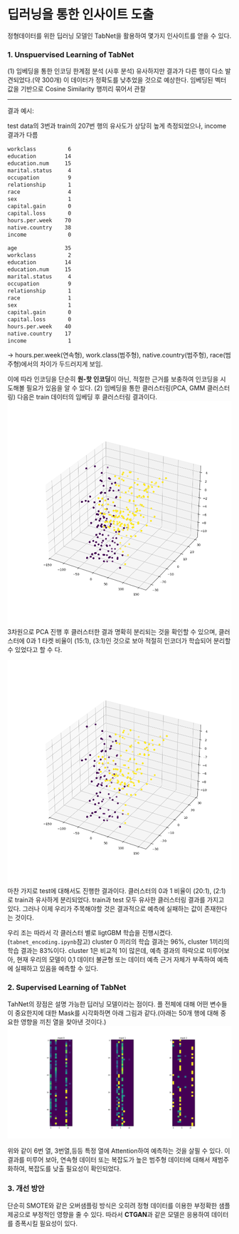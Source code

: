 # 딥러닝을 통한 인사이트 도출 
정형데이터를 위한 딥러닝 모델인 TabNet을 활용하여 몇가지 인사이트를 얻을 수 있다. 

### 1. Unspuervised Learning of TabNet

(1) 임베딩을 통한 인코딩 한계점 분석 (사후 분석)
유사하지만 결과가 다른 행이 다소 발견되었다.(약 300개) 이 데이터가 정확도를 낮추었을 것으로 예상한다. 
임베딩된 벡터값을 기반으로 Cosine Similarity 행끼리 묶어서 관찰 

---

결과 예시: 

test data의 3번과 train의 207번 행의 유사도가 상당히 높게 측정되었으나, income 결과가 다름

```age               27
workclass          6
education         14
education.num     15
marital.status     4
occupation         9
relationship       1
race               4
sex                1
capital.gain       0
capital.loss       0
hours.per.week    70
native.country    38
income             0
```

```
age               35
workclass          2
education         14
education.num     15
marital.status     4
occupation         9
relationship       1
race               1
sex                1
capital.gain       0
capital.loss       0
hours.per.week    40
native.country    17
income             1
```

→ hours.per.week(연속형), work.class(범주형), native.country(범주형), race(범주형)에서의 차이가 두드러지게 보임. 

이에 따라 인코딩을 단순히 **원-핫 인코딩**이 아닌, 적절한 근거를 보충하여 인코딩을 시도해볼 필요가 있음을 알 수 있다.
(2) 임베딩을 통한 클러스터링(PCA, GMM 클러스터링)
다음은 train 데이터의 임베딩 후 클러스터링 결과이다. 
![cluster](./data/3d.png)
3차원으로 PCA 진행 후 클러스터한 결과 명확히 분리되는 것을 확인할 수 있으며, 클러스터에 0과 1 타켓 비율이 (15:1), (3:1)인 것으로 보아 적절히 인코더가 학습되어 분리할 수 있었다고 할  수 다. 

![cluster_test](./data/3d_test.png)
마찬 가지로 test에 대해서도 진행한 결과이다. 클러스터의 0과 1 비율이 (20:1), (2:1)로 train과 유사하게 분리되었다. 
train과 test 모두 유사한 클러스터링 결과를 가지고 있다. 그러나 
이제 우리가 주목해야할 것은 결과적으로 예측에 실패하는 값이 존재한다는 것이다. 

우리 조는 따라서 각 클러스터 별로 ligtGBM 학습을 진행시켰다. (`tabnet_encoding.ipynb`참고)
cluster 0 끼리의 학습 결과는 96%, cluster 1끼리의 학습 결과는 83%이다.  cluster 1은 비교적 1이 많은데, 예측 결과의 하락으로 미루어보아, 현재 우리의 모델이 0,1 데이터 불균형 또는 데이터 예측 근거 자체가 부족하여 예측에 실패하고 있음을 예측할 수 있다. 


### 2. Supervised Learning of TabNet 
TahNet의 장점은 설명 가능한 딥러닝 모델이라는 점이다. 
플 전체에 대해 어떤 변수들이 중요한지에 대한 Mask를 시각화하면 아래 그림과 같다.(아래는 50개 행에 대해 중요한 영향을 끼친 열을 찾아낸 것이다.)
![sample_importance_train](./data/mask.png)

위와 같이 6번 열, 3번열,등등 특정 열에 Attention하여 예측하는 것을 살필 수 있다. 
이 결과를 미루어 보아, 연속형 데이터 또는 복잡도가 높은 범주형 데이터에 대해서 재범주화하여, 복잡도를 낮출 필요성이 확인되었다. 

### 3. 개선 방안
단순히 SMOTE와 같은 오버샘플링 방식은 오히려 정형 데이터를 이용한 부정확한 샘플 제공으로 부정적인 영향을 줄 수 있다. 
따라서 **CTGAN**과 같은 모델은 응용하여 데이터를 증폭시킬 필요성이 있다. 